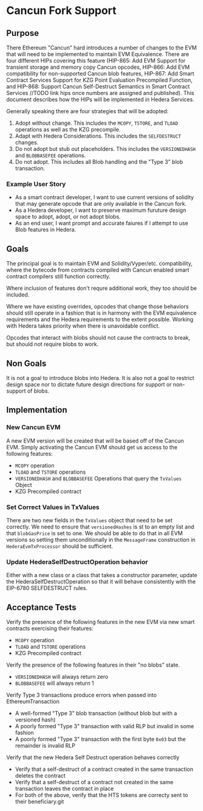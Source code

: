 # Cancun Fork Support

## Purpose

There Ethereum "Cancun" hard introduces a number of changes to the EVM that will need to be implemented to maintain EVM
Equivalence. There are four different HIPs covering this feature (HIP-865: Add EVM Support for transient storage and
memory copy Cancun opcodes, HIP-866: Add EVM compatibility for non-supported Cancun blob features, HIP-867: Add Smart
Contract Services Support for KZG Point Evaluation Precompiled Function, and HIP-868: Support Cancun Self-Destruct
Semantics in Smart Contract Services //TODO link hips once numbers are assigned and published). This document describes
how the HIPs will be implemented in Hedera Services.

Generally speaking there are four strategies that will be adopted:

1. Adopt without change. This includes the `MCOPY`, `TSTORE`, and `TLOAD` operations as well as the KZG precompile.
2. Adapt with Hedera Considerations. This includes the `SELFDESTRUCT` changes.
3. Do not adopt but stub out placeholders. This includes the `VERSIONEDHASH` and `BLOBBASEFEE` operations.
4. Do not adopt. This includes all Blob handling and the "Type 3" blob transaction.

### Example User Story

* As a smart contract developer, I want to use current versions of solidity that may generate opcode that are only
  available in the Cancun fork.
* As a Hedera developer, I want to preserve maximum furuture design space to adopt, adopt, or not adopt blobs.
* As an end user, I want prompt and accurate faiures if I attempt to use Blob features in Hedera.

## Goals

The principal goal is to maintain EVM and Solidity/Vyper/etc. compatibility, where the bytecode from contracts compiled
with Cancun enabled smart contract compilers still function correctly.

Where inclusion of features don't requre additional work, they too should be included.

Where we have existing overrides, opcodes that change those behaviors should still operate in a fashion that is in
harmony with the EVM equivalence requirements and the Hedera requirements to the extent possible. Working with Hedera
takes priority when there is unavoidable conflict.

Opcodes that interact with blobs should not cause the contracts to break, but should not require blobs to work.

## Non Goals

It is not a goal to introduce blobs into Hedera. It is also not a goal to restrict design space nor to dictate future
design directions for support or non-support of blobs.

## Implementation

### New Cancun EVM

A new EVM version will be created that will be based off of the Cancun EVM. Simply activating the Cancun EVM should get
us access to the following features:

* `MCOPY` operation
* `TLOAD` and `TSTORE` operations
* `VERSIONEDHASH` and `BLOBBASEFEE` Operations that query the `TxValues` Object
* KZG Precompiled contract

### Set Correct Values in TxValues

There are two new fields in the `TxValues` object that need to be set correctly. We need to ensure
that `versionedHashes` is st to an empty list and that `blobGasPrice` is set to one. We should be able to do that in all
EVM versions so setting them unconditionally in the `MessageFrame` construction in `HederaEvmTxProcessor` should be
sufficient.

### Update HederaSelfDestructOperation behavior

Either with a new class or a class that takes a constructor parameter, update the HederaSelfDestructOperation so that it
will behave consistently with the EIP-6780 SELFDESTRUCT rules.

## Acceptance Tests

Verify the presence of the following features in the new EVM via new smart contracts exercising their features:

* `MCOPY` operation
* `TLOAD` and `TSTORE` operations
* KZG Precompiled contract

Verify the presence of the following features in their "no blobs" state.

* `VERSIONEDHASH` will always return zero
* `BLOBBASEFEE` will always return 1

Verify Type 3 transactions produce errors when passed into EthereumTransaction

* A well-formed "Type 3" blob transaction (without blob but with a versioned hash)
* A poorly formed "Type 3" transaction with valid RLP but invalid in some fashion
* A poorly formed "Type 3" transaction with the first byte `0x03` but the remainder is invalid RLP

Verify that the new Hedera Self Destruct operation behaves correctly

* Verify that a self-destruct of a contract created in the same transaction deletes the contract
* Verify that a self-destruct of a contract not created in the same transaction leaves the contract in place
* For both of the above, verify that the HTS tokens are correcty sent to their beneficiary.git 